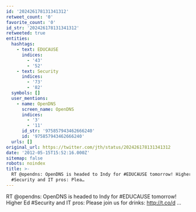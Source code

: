 ```yaml
---
id: '202426178131341312'
retweet_count: '0'
favorite_count: '0'
id_str: '202426178131341312'
retweeted: true
entities:
  hashtags:
    - text: EDUCAUSE
      indices:
        - '43'
        - '52'
    - text: Security
      indices:
        - '73'
        - '82'
  symbols: []
  user_mentions:
    - name: OpenDNS
      screen_name: OpenDNS
      indices:
        - '3'
        - '11'
      id_str: '975857943462666240'
      id: '975857943462666240'
  urls: []
original_url: https://twitter.com/jth/status/202426178131341312
date: '2012-05-15T15:52:16.000Z'
sitemap: false
robots: noindex
title: >-
  RT @opendns: OpenDNS is headed to Indy for #EDUCAUSE tomorrow! Higher Ed
  #Security and IT pros: Plea…
---
```


RT @opendns: OpenDNS is headed to Indy for #EDUCAUSE tomorrow! Higher Ed #Security and IT pros: Please join us for drinks: http://t.co/d ...